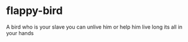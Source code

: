 # flappy-bird
A bird who is your slave you can unlive him or help him live long its all in your hands

